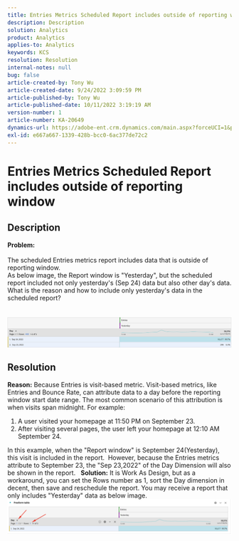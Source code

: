 ```yaml
---
title: Entries Metrics Scheduled Report includes outside of reporting window
description: Description
solution: Analytics
product: Analytics
applies-to: Analytics
keywords: KCS
resolution: Resolution
internal-notes: null
bug: false
article-created-by: Tony Wu
article-created-date: 9/24/2022 3:09:59 PM
article-published-by: Tony Wu
article-published-date: 10/11/2022 3:19:19 AM
version-number: 1
article-number: KA-20649
dynamics-url: https://adobe-ent.crm.dynamics.com/main.aspx?forceUCI=1&pagetype=entityrecord&etn=knowledgearticle&id=0d31ceec-1a3c-ed11-9db1-0022480869de
exl-id: e667a667-1339-428b-bcc0-6ac377de72c2
---
```

# Entries Metrics Scheduled Report includes outside of reporting window

## Description

<b>Problem:
<br> </b>
<br>The scheduled Entries metrics report includes data that is outside of reporting window.
<br>As below image, the Report window is "Yesterday", but the scheduled report included not only yesterday's (Sep 24) data but also other day's data.
<br>What is the reason and how to include only yesterday's data in the scheduled report?
<br> 
<br> 
<br>![](assets/___22f102a4-1b3c-ed11-9db1-0022480869de___.png)

## Resolution


<b>Reason:</b>
Because Entries is visit-based metric.
Visit-based metrics, like Entries and Bounce Rate, can attribute data to a day before the reporting window start date range. The most common scenario of this attribution is when visits span midnight. For example:

1. A user visited your homepage at 11:50 PM on September 23.
2. After visiting several pages, the user left your homepage at 12:10 AM September 24.


In this example, when the "Report window" is September 24(Yesterday), this visit is included in the report. 
However, because the Entries metrics attribute to September 23, the "Sep 23,2022" of the Day Dimension will also be shown in the report.
 
<b>Solution:</b>
It is Work As Design, but as a workaround, you can set the Rows number as 1, sort the Day dimension in decent, then save and reschedule the report. You may receive a report that only includes "Yesterday" data as below image.
 
![](assets/0905936a-1b3c-ed11-9db1-0022480869de.png)
